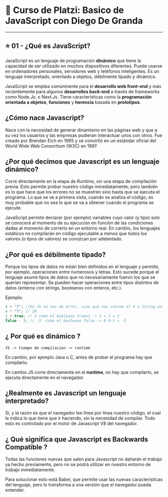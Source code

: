 # :book: Curso de Platzi: Basico de JavaScript con Diego De Granda

---

## :star: 01 -  ¿Qué es JavaScript?

JavaScript es un lenguaje de programación **dinámico** que tiene la capacidad de ser utilizado en muchos dispositivos diferentes. Puede usarse en ordenadores personales, servidores web y teléfonos inteligentes. Es un lenguaje interpretado, orientado a objetos, débilmente tipado y dinámico.

JavaScript se emplea comúnmente para el **desarrollo web front-end** y más recientemente para algunos **desarrollos back-end** a través de frameworks como Node.Js. o Next.Js. Tiene características como la **programación orientada a objetos**, **funciones** y **herencia** basada en **prototipos**.

## ¿Cómo nace Javascript?

Nace con la necesidad de generar dinamismo en las páginas web y que a su vez los usuarios y las empresas pudieran interactuar unos con otros. Fue creado por Brendan Eich en 1995 y se convirtió en un estándar oficial del World Wide Web Consortium (W3C) en 1997.

## ¿Por qué decimos que Javascript es un lenguaje dinámico?

Corre directamente en la etapa de Runtime, sin una etapa de compilación previa. Esto permite probar nuestro código inmediatamente; pero también es lo que hace que los errores no se muestren sino hasta que se ejecuta el programa. Lo que se ve a primera vista, cuando se analiza el código, es muy probable que no sea lo que se va a obtener cuando el programa se ejecute.

JavaScript permite declarar (por ejemplo) variables cuyo valor (y tipo) solo se conocerá al momento de su ejecución en función de las condiciones dadas al momento de correrlo en un entorno real. En cambio, los lenguajes estáticos no compilarán en código ejecutable a menos que todos los valores (o tipos de valores) se conozcan por adelantado.

## ¿Por qué es débilmente tipado?

Porque los tipos de datos no están bien definidos en el lenguaje y permite, por ejemplo, operaciones entre numerosos y letras. Esto sucede porque el lenguaje asume tipos de datos que no necesariamente fueron los que se querían representar. Se pueden hacer operaciones entre tipos distintos de datos (enteros con strings, booleanos con enteros, etc.). 

Ejemplo:

```JavaScript
4 + "7"; //En JS no nos da error, sino que nos castea el 4 a String entonces nos concatena y nos da -> 47
4 * "7"; // 28
2 + true; // 3 como el booleano true=1 -> 2 + 1 = 3
false - 3; // -3  como el booleano false -> 0 0-3 = -3
```


## ¿ Por qué es dinámico ?

``` 
JS -> tiempo de compilacion -> runtime 
```

En cambio, por ejemplo Java o C, antes de probar el programa hay que compilarlo.

En cambio JS corre directamente en el **runtime**, no hay que compilarlo, se ejecuta directamente en el navegador.

## ¿Realmente es Javascript un lenguaje interpretado?

Sí, y la razón es que el navegador lee línea por línea nuestro código, el cual le indica lo que tiene que ir haciendo, sin la necesidad de compilar. Todo esto es controlado por el motor de Javascript V8 del navegador.

## ¿ Qué significa que Javascript es Backwards Compatible ?

Todas las funciones nuevas que salen para Javascript no dañarán el trabajo ya hecho previamente, pero no se podrá utilizar en nuestro entorno de trabajo inmediatamente.

Para solucionar esto está Babel, que permite usar las nuevas características del lenguaje, pero lo transforma a una versión que el navegador pueda entender.